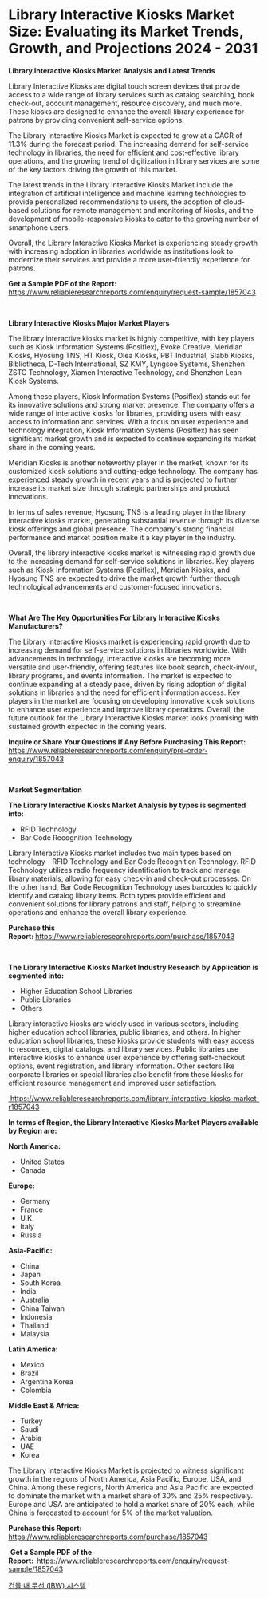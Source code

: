 <p><h1>Library Interactive Kiosks Market Size: Evaluating its Market Trends, Growth, and Projections 2024 - 2031</h1></p><p><strong>Library Interactive Kiosks Market Analysis and Latest Trends</strong></p>
<p><p>Library Interactive Kiosks are digital touch screen devices that provide access to a wide range of library services such as catalog searching, book check-out, account management, resource discovery, and much more. These kiosks are designed to enhance the overall library experience for patrons by providing convenient self-service options.</p><p>The Library Interactive Kiosks Market is expected to grow at a CAGR of 11.3% during the forecast period. The increasing demand for self-service technology in libraries, the need for efficient and cost-effective library operations, and the growing trend of digitization in library services are some of the key factors driving the growth of this market.</p><p>The latest trends in the Library Interactive Kiosks Market include the integration of artificial intelligence and machine learning technologies to provide personalized recommendations to users, the adoption of cloud-based solutions for remote management and monitoring of kiosks, and the development of mobile-responsive kiosks to cater to the growing number of smartphone users.</p><p>Overall, the Library Interactive Kiosks Market is experiencing steady growth with increasing adoption in libraries worldwide as institutions look to modernize their services and provide a more user-friendly experience for patrons.</p></p>
<p><strong>Get a Sample PDF of the Report:&nbsp;</strong> <a href="https://www.reliableresearchreports.com/enquiry/request-sample/1857043">https://www.reliableresearchreports.com/enquiry/request-sample/1857043</a></p>
<p>&nbsp;</p>
<p><strong>Library Interactive Kiosks Major Market Players</strong></p>
<p><p>The library interactive kiosks market is highly competitive, with key players such as Kiosk Information Systems (Posiflex), Evoke Creative, Meridian Kiosks, Hyosung TNS, HT Kiosk, Olea Kiosks, PBT Industrial, Slabb Kiosks, Bibliotheca, D-Tech International, SZ KMY, Lyngsoe Systems, Shenzhen ZSTC Technology, Xiamen Interactive Technology, and Shenzhen Lean Kiosk Systems. </p><p>Among these players, Kiosk Information Systems (Posiflex) stands out for its innovative solutions and strong market presence. The company offers a wide range of interactive kiosks for libraries, providing users with easy access to information and services. With a focus on user experience and technology integration, Kiosk Information Systems (Posiflex) has seen significant market growth and is expected to continue expanding its market share in the coming years.</p><p>Meridian Kiosks is another noteworthy player in the market, known for its customized kiosk solutions and cutting-edge technology. The company has experienced steady growth in recent years and is projected to further increase its market size through strategic partnerships and product innovations.</p><p>In terms of sales revenue, Hyosung TNS is a leading player in the library interactive kiosks market, generating substantial revenue through its diverse kiosk offerings and global presence. The company's strong financial performance and market position make it a key player in the industry.</p><p>Overall, the library interactive kiosks market is witnessing rapid growth due to the increasing demand for self-service solutions in libraries. Key players such as Kiosk Information Systems (Posiflex), Meridian Kiosks, and Hyosung TNS are expected to drive the market growth further through technological advancements and customer-focused innovations.</p></p>
<p>&nbsp;</p>
<p><strong>What Are The Key Opportunities For Library Interactive Kiosks Manufacturers?</strong></p>
<p><p>The Library Interactive Kiosks market is experiencing rapid growth due to increasing demand for self-service solutions in libraries worldwide. With advancements in technology, interactive kiosks are becoming more versatile and user-friendly, offering features like book search, check-in/out, library programs, and events information. The market is expected to continue expanding at a steady pace, driven by rising adoption of digital solutions in libraries and the need for efficient information access. Key players in the market are focusing on developing innovative kiosk solutions to enhance user experience and improve library operations. Overall, the future outlook for the Library Interactive Kiosks market looks promising with sustained growth expected in the coming years.</p></p>
<p><strong>Inquire or Share Your Questions If Any Before Purchasing This Report:</strong> <a href="https://www.reliableresearchreports.com/enquiry/pre-order-enquiry/1857043">https://www.reliableresearchreports.com/enquiry/pre-order-enquiry/1857043</a></p>
<p>&nbsp;</p>
<p><strong>Market Segmentation</strong></p>
<p><strong>The Library Interactive Kiosks Market Analysis by types is segmented into:</strong></p>
<p><ul><li>RFID Technology</li><li>Bar Code Recognition Technology</li></ul></p>
<p><p>Library Interactive Kiosks market includes two main types based on technology - RFID Technology and Bar Code Recognition Technology. RFID Technology utilizes radio frequency identification to track and manage library materials, allowing for easy check-in and check-out processes. On the other hand, Bar Code Recognition Technology uses barcodes to quickly identify and catalog library items. Both types provide efficient and convenient solutions for library patrons and staff, helping to streamline operations and enhance the overall library experience.</p></p>
<p><strong>Purchase this Report:&nbsp;</strong><a href="https://www.reliableresearchreports.com/purchase/1857043">https://www.reliableresearchreports.com/purchase/1857043</a></p>
<p>&nbsp;</p>
<p><strong>The Library Interactive Kiosks Market Industry Research by Application is segmented into:</strong></p>
<p><ul><li>Higher Education School Libraries</li><li>Public Libraries</li><li>Others</li></ul></p>
<p><p>Library interactive kiosks are widely used in various sectors, including higher education school libraries, public libraries, and others. In higher education school libraries, these kiosks provide students with easy access to resources, digital catalogs, and library services. Public libraries use interactive kiosks to enhance user experience by offering self-checkout options, event registration, and library information. Other sectors like corporate libraries or special libraries also benefit from these kiosks for efficient resource management and improved user satisfaction.</p></p>
<p><a href="https://www.reliableresearchreports.com/library-interactive-kiosks-market-r1857043">&nbsp;https://www.reliableresearchreports.com/library-interactive-kiosks-market-r1857043</a></p>
<p><strong>In terms of Region, the Library Interactive Kiosks Market Players available by Region are:</strong></p>
<p>
    <p> <strong> North America: </strong>
        <ul>
            <li>United States</li>
            <li>Canada</li>
        </ul>
        </p> 
    <p> <strong> Europe: </strong>
        <ul>
            <li>Germany</li>
            <li>France</li>
            <li>U.K.</li>
            <li>Italy</li>
            <li>Russia</li>
        </ul>
        </p> 
    <p> <strong> Asia-Pacific: </strong>
        <ul>
            <li>China</li>
            <li>Japan</li>
            <li>South Korea</li>
            <li>India</li>
            <li>Australia</li>
            <li>China Taiwan</li>
            <li>Indonesia</li>
            <li>Thailand</li>
            <li>Malaysia</li>
        </ul>
        </p> 
    <p> <strong> Latin America: </strong>
        <ul>
            <li>Mexico</li>
            <li>Brazil</li>
            <li>Argentina Korea</li>
            <li>Colombia</li>
        </ul>
        </p> 
    <p> <strong> Middle East & Africa: </strong>
        <ul>
            <li>Turkey</li>
            <li>Saudi</li>
            <li>Arabia</li>
            <li>UAE</li>
            <li>Korea</li>
        </ul>
    </p>
    </p>
<p><p>The Library Interactive Kiosks Market is projected to witness significant growth in the regions of North America, Asia Pacific, Europe, USA, and China. Among these regions, North America and Asia Pacific are expected to dominate the market with a market share of 30% and 25% respectively. Europe and USA are anticipated to hold a market share of 20% each, while China is forecasted to account for 5% of the market valuation.</p></p>
<p><strong>Purchase this Report: </strong><a href="https://www.reliableresearchreports.com/purchase/1857043">https://www.reliableresearchreports.com/purchase/1857043</a></p>
<p>&nbsp;<strong>Get a Sample PDF of the Report:&nbsp;&nbsp;</strong><a href="https://www.reliableresearchreports.com/enquiry/request-sample/1857043">https://www.reliableresearchreports.com/enquiry/request-sample/1857043</a></p>
<p><strong></strong></p>
<p><p><a href="https://medium.com/@thadnader1941/quot-in-building-wireless-ibw-system-%EC%8B%9C%EC%9E%A5-%EC%A1%B0%EC%82%AC-%EB%B3%B4%EA%B3%A0%EC%84%9C-%EA%B7%B8-%EC%97%AD%EC%82%AC-%EB%B0%8F-2024%EB%85%84%EB%B6%80%ED%84%B0-2031%EB%85%84%EA%B9%8C%EC%A7%80%EC%9D%98-%EC%98%88%EC%B8%A1-quot-987ec8281b85">건물 내 무선 (IBW) 시스템</a></p></p>